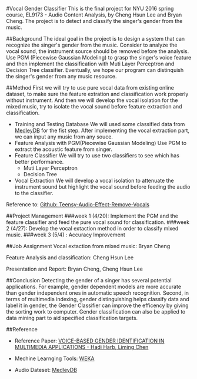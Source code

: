 #Vocal Gender Classifier
This is the final project for NYU 2016 spring course, EL9173 - Audio Content Analysis, by Cheng Hsun Lee and Bryan Cheng. The project is to detect and classify the singer's gender from the music.

##Background
The ideal goal in the project is to design a system that can recognize the singer's gender from the music. Consider to analyze the vocal sound, the instrument source should be removed before the analysis. Use PGM (Piecewise Gaussian Modeling) to grasp the singer's voice feature and then implement the classification with Muti Layer Perceptron and Decision Tree classifier. Eventually, we hope our program can distinquish the singer's gender from any music resource.


##Method
First we will try to use pure vocal data from existing online dataset, to make sure the feature extration and classification work properly without instrument. And then we will develop the vocal isolation for the mixed music, try to isolate the vocal sound before feature extraction and classification. 

* Training and Testing Database
We will used some classified data from [MedleyDB](http://medleydb.weebly.com) for the fist step. After implementing the vocal extraction part, we can input any music from any souce.
* Feature Analysis with PGM(Piecewise Gaussian Modeling)
Use PGM to extract the acoustic feature from singer.
* Feature Classifier
We will try to use two classifiers to see which has better performance. 
  * Muti Layer Perceptron
  * Decision Tree
* Vocal Extraction
We will develop a vocal isolation to attenuate the instrument sound but highlight the vocal sound before feeding the audio to the classifier.

Reference to: [Github: Teensy-Audio-Effect-Remove-Vocals](https://github.com/FrankBoesing/Teensy-Audio-Effect-Remove-Vocals)

##Project Management
###week 1 (4/20): 
Implement the PGM and the feature classifier and feed the pure vocal sound for classification.
###week 2 (4/27):
Develop the vocal extaction method in order to classify mixed music.
###week 3 (5/4) :
Accuracy Improvement

##Job Assignment
Vocal extaction from mixed music: Bryan Cheng

Feature Analysis and classification: Cheng Hsun Lee

Presentation and Report: Bryan Cheng, Cheng Hsun Lee

##Conclusion
Detecting the gender of a singer has several potential applications. For example, gender dependent models are more accurate than gender independent ones in automatic speech recognition. Second, in terms of multimedia indexing, gender distinguishing helps classify data and label it in gender, the Gender Classifier can improve the efficency by giving the sorting work to computer. Gender classification can also be applied to data mining part to aid specified classification targets.

##Reference
* Reference Paper: [VOICE-BASED GENDER IDENTIFICATION IN MULTIMEDIA APPLICATIONS - Hadi Harb, Liming Chen](https://pdfs.semanticscholar.org/35d6/b269c99d0c7a27641a7489c4f13ecd8d5181.pdf)

* Mechine Learnging Tools: [WEKA](http://www.cs.waikato.ac.nz/ml/index.html)

* Audio Dateset: [MedleyDB](http://medleydb.weebly.com/)

